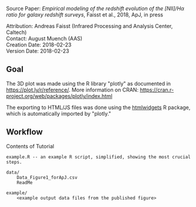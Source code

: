 Source Paper: *Empirical modeling of the redshift evolution of the [NII]/Hα ratio for galaxy redshift surveys*, Faisst et al., 2018, ApJ, in press

Attribution: Andreas Faisst (Infrared Processing and Analysis Center, Caltech)  
Contact: August Muench (AAS)   
Creation Date: 2018-02-23  
Version Date: 2018-02-23


## Goal

The 3D plot was made using the R library "plotly" as documented in https://plot.ly/r/reference/. More information on CRAN: https://cran.r-project.org/web/packages/plotly/index.html

The exporting to HTML/JS files was done using the [htmlwidgets](http://www.htmlwidgets.org/) R package, which is automatically imported by "plotly."

## Workflow

Contents of Tutorial

    example.R -- an example R script, simplified, showing the most crucial steps.

    data/  
        Data_Figure1_forApJ.csv
        ReadMe

    example/
        <example output data files from the published figure>